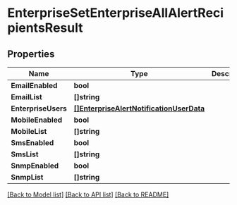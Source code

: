 # EnterpriseSetEnterpriseAllAlertRecipientsResult

## Properties

Name | Type | Description | Notes
------------ | ------------- | ------------- | -------------
**EmailEnabled** | **bool** |  | 
**EmailList** | **[]string** |  | 
**EnterpriseUsers** | [**[]EnterpriseAlertNotificationUserData**](enterprise_alert_notification_user_data.md) |  | 
**MobileEnabled** | **bool** |  | 
**MobileList** | **[]string** |  | 
**SmsEnabled** | **bool** |  | 
**SmsList** | **[]string** |  | 
**SnmpEnabled** | **bool** |  | [optional] 
**SnmpList** | **[]string** |  | [optional] 

[[Back to Model list]](../README.md#documentation-for-models) [[Back to API list]](../README.md#documentation-for-api-endpoints) [[Back to README]](../README.md)


